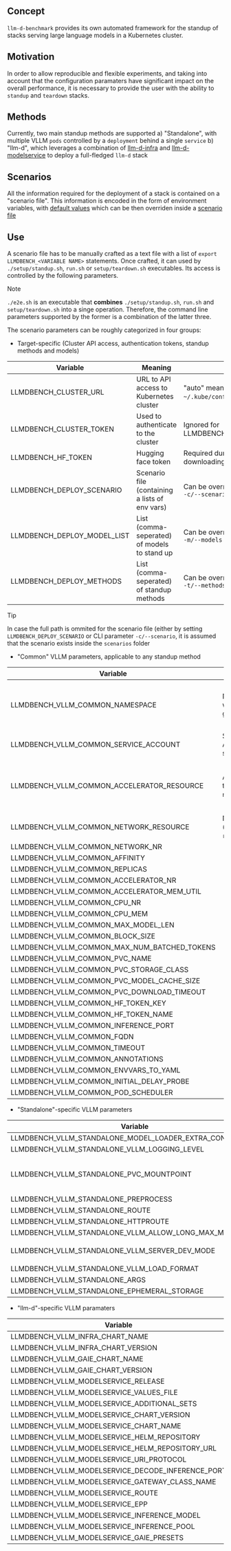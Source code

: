 ## Concept
`llm-d-benchmark` provides its own automated framework for the standup of stacks serving large language models in a Kubernetes cluster.

## Motivation
In order to allow reproducible and flexible experiments, and taking into account that the configuration paramaters have significant impact on the overall performance, it is necessary to provide the user with the ability to `standup` and `teardown` stacks.

## Methods
Currently, two main standup methods are supported
a) "Standalone", with multiple VLLM `pods` controlled by a `deployment` behind a single `service`
b) "llm-d", which leverages a combination of [llm-d-infra](https://github.com/llm-d-incubation/llm-d-infra.git) and [llm-d-modelservice](https://github.com/llm-d/llm-d-model-service.git) to deploy a full-fledged `llm-d` stack

## Scenarios
All the information required for the deployment of a stack is contained on a "scenario file". This information is encoded in the form of environment variables, with [default values](../setup/env.sh) which can be then overriden inside a [scenario file](../scenarios)

## Use
A scenario file has to be manually crafted as a text file with a list of `export LLMDBENCH_<VARIABLE NAME>` statements. Once crafted, it can used by `./setup/standup.sh`, `run.sh` or `setup/teardown.sh` executables. Its access is controlled by the following parameters.

> [!NOTE]
> `./e2e.sh` is an executable that **combines** `./setup/standup.sh`, `run.sh` and `setup/teardown.sh` into a singe operation. Therefore, the command line parameters supported by the former is a combination of the latter three.

The scenario parameters can be roughly categorized in four groups:
- Target-specific (Cluster API access, authentication tokens, standup methods and models)

| Variable                                     | Meaning                                        | Note                                                  |
| -------------------------------------------- | ---------------------------------------------- | ----------------------------------------------------- |
| LLMDBENCH_CLUSTER_URL                        | URL to API access to Kubernetes cluster        | "auto" means "current" (e.g. `~/.kube/config`) is used|
| LLMDBENCH_CLUSTER_TOKEN                      | Used to authenticate to the cluster            | Ignored for LLMDBENCH_CLUSTER_URL="auto"              |
| LLMDBENCH_HF_TOKEN                           | Hugging face token                             | Required during standup for model downloading         |
| LLMDBENCH_DEPLOY_SCENARIO                    | Scenario file (containing a lists of env vars) | Can be overriden wit CLI parameter `-c/--scenario`    |
| LLMDBENCH_DEPLOY_MODEL_LIST                  | List (comma-seperated) of models to stand up   | Can be overriden wit CLI parameter `-m/--models`      |
| LLMDBENCH_DEPLOY_METHODS                     | List (comma-seperated) of standup methods      | Can be overriden wit CLI parameter `-t/--methods`     |

> [!TIP]
> In case the full path is ommited for the scenario file (either by setting `LLMDBENCH_DEPLOY_SCENARIO` or CLI parameter `-c/--scenario`, it is assumed that the scenario exists inside the `scenarios` folder

- "Common" VLLM parameters, applicable to any standup method

| Variable                                     | Meaning                                    | Note                                                      |
| -------------------------------------------- | ------------------------------------------ | --------------------------------------------------------- |
| LLMDBENCH_VLLM_COMMON_NAMESPACE              | Namespace where stack gets stood up        | Can be overriden wit CLI parameter `-p/--namespace`       |
| LLMDBENCH_VLLM_COMMON_SERVICE_ACCOUNT        | Service Account for stack                  |                                                           |
| LLMDBENCH_VLLM_COMMON_ACCELERATOR_RESOURCE   | Accelerator type (e.g., `nvidia.com/gpu`)  | "auto" means, will query the cluster to discover          |
| LLMDBENCH_VLLM_COMMON_NETWORK_RESOURCE       | Network type (e.g., `rdma/roce_gdr`)       |                                                           |
| LLMDBENCH_VLLM_COMMON_NETWORK_NR             |                                            |                                                           |
| LLMDBENCH_VLLM_COMMON_AFFINITY               |                                            |                                                           |
| LLMDBENCH_VLLM_COMMON_REPLICAS               |                                            |                                                           |
| LLMDBENCH_VLLM_COMMON_ACCELERATOR_NR         |                                            |                                                           |
| LLMDBENCH_VLLM_COMMON_ACCELERATOR_MEM_UTIL   |                                            |                                                           |
| LLMDBENCH_VLLM_COMMON_CPU_NR                 |                                            |                                                           |
| LLMDBENCH_VLLM_COMMON_CPU_MEM                |                                            |                                                           |
| LLMDBENCH_VLLM_COMMON_MAX_MODEL_LEN          |                                            |                                                           |
| LLMDBENCH_VLLM_COMMON_BLOCK_SIZE             |                                            |                                                           |
| LLMDBENCH_VLLM_COMMON_MAX_NUM_BATCHED_TOKENS |                                            |                                                           |
| LLMDBENCH_VLLM_COMMON_PVC_NAME               |                                            |                                                           |
| LLMDBENCH_VLLM_COMMON_PVC_STORAGE_CLASS      |                                            |                                                           |
| LLMDBENCH_VLLM_COMMON_PVC_MODEL_CACHE_SIZE   |                                            |                                                           |
| LLMDBENCH_VLLM_COMMON_PVC_DOWNLOAD_TIMEOUT   |                                            |                                                           |
| LLMDBENCH_VLLM_COMMON_HF_TOKEN_KEY           |                                            |                                                           |
| LLMDBENCH_VLLM_COMMON_HF_TOKEN_NAME          |                                            |                                                           |
| LLMDBENCH_VLLM_COMMON_INFERENCE_PORT         |                                            |                                                           |
| LLMDBENCH_VLLM_COMMON_FQDN                   |                                            |                                                           |
| LLMDBENCH_VLLM_COMMON_TIMEOUT                |                                            |                                                           |
| LLMDBENCH_VLLM_COMMON_ANNOTATIONS            |                                            |                                                           |
| LLMDBENCH_VLLM_COMMON_ENVVARS_TO_YAML        |                                            |                                                           |
| LLMDBENCH_VLLM_COMMON_INITIAL_DELAY_PROBE    |                                            |                                                           |
| LLMDBENCH_VLLM_COMMON_POD_SCHEDULER          |                                            |                                                           |

- "Standalone"-specific VLLM parameters

| Variable                                                | Meaning                                    | Note                                           |
| ------------------------------------------------------- | ------------------------------------------ | ---------------------------------------------- |
| LLMDBENCH_VLLM_STANDALONE_MODEL_LOADER_EXTRA_CONFIG     |                                            |                                                |
| LLMDBENCH_VLLM_STANDALONE_VLLM_LOGGING_LEVEL            |                                            |  e.g., `DEBUG, INFO, WARNING`                                              |
| LLMDBENCH_VLLM_STANDALONE_PVC_MOUNTPOINT                |                                            |  e.g., `source /setup/preprocess/standalone-preprocess.sh ; /setup/preprocess/standalone-preprocess.py`                                              |
| LLMDBENCH_VLLM_STANDALONE_PREPROCESS                    |                                            |                                                |
| LLMDBENCH_VLLM_STANDALONE_ROUTE                         |                                            |                                                |
| LLMDBENCH_VLLM_STANDALONE_HTTPROUTE                     |                                            |                                                |
| LLMDBENCH_VLLM_STANDALONE_VLLM_ALLOW_LONG_MAX_MODEL_LEN |                                            |                                                |
| LLMDBENCH_VLLM_STANDALONE_VLLM_SERVER_DEV_MODE          |                                            |  e.g., `safetensors, tensorizer, runai_streamer, fastsafetensors` |
| LLMDBENCH_VLLM_STANDALONE_VLLM_LOAD_FORMAT              |                                            |                                                |
| LLMDBENCH_VLLM_STANDALONE_ARGS                          |                                            |                                                |
| LLMDBENCH_VLLM_STANDALONE_EPHEMERAL_STORAGE             |                                            |                                                |

- "llm-d"-specific VLLM paramaters

| Variable                                          | Meaning                                         | Note                                            |
| ------------------------------------------------- | ----------------------------------------------- | ----------------------------------------------- |
| LLMDBENCH_VLLM_INFRA_CHART_NAME                   |                                                 |                                                 |
| LLMDBENCH_VLLM_INFRA_CHART_VERSION                |                                                 |                                                 |
| LLMDBENCH_VLLM_GAIE_CHART_NAME                    |                                                 |                                                 |
| LLMDBENCH_VLLM_GAIE_CHART_VERSION                 |                                                 |                                                 |
| LLMDBENCH_VLLM_MODELSERVICE_RELEASE               |                                                 |                                                 |
| LLMDBENCH_VLLM_MODELSERVICE_VALUES_FILE           |                                                 |                                                 |
| LLMDBENCH_VLLM_MODELSERVICE_ADDITIONAL_SETS       |                                                 |                                                 |
| LLMDBENCH_VLLM_MODELSERVICE_CHART_VERSION         |                                                 |                                                 |
| LLMDBENCH_VLLM_MODELSERVICE_CHART_NAME            |                                                 |                                                 |
| LLMDBENCH_VLLM_MODELSERVICE_HELM_REPOSITORY       |                                                 |                                                 |
| LLMDBENCH_VLLM_MODELSERVICE_HELM_REPOSITORY_URL   |                                                 |                                                 |
| LLMDBENCH_VLLM_MODELSERVICE_URI_PROTOCOL          |                                                 |                                                 |
| LLMDBENCH_VLLM_MODELSERVICE_DECODE_INFERENCE_PORT |                                                 |                                                 |
| LLMDBENCH_VLLM_MODELSERVICE_GATEWAY_CLASS_NAME    |                                                 |                                                 |
| LLMDBENCH_VLLM_MODELSERVICE_ROUTE                 |                                                 |                                                 |
| LLMDBENCH_VLLM_MODELSERVICE_EPP                   |                                                 |                                                 |
| LLMDBENCH_VLLM_MODELSERVICE_INFERENCE_MODEL       |                                                 |                                                 |
| LLMDBENCH_VLLM_MODELSERVICE_INFERENCE_POOL        |                                                 |                                                 |
| LLMDBENCH_VLLM_MODELSERVICE_GAIE_PRESETS          |                                                 |                                                 |
